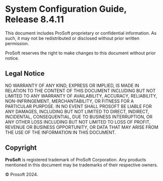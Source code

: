 # System Configuration Guide, Release 8.4.11

This document includes ProSoft proprietary or confidential information. As such, it may not be redistributed or disclosed without prior written permission.

ProSoft reserves the right to make changes to this document without prior notice.

## Legal Notice

NO WARRANTY OF ANY KIND, EXPRESS OR IMPLIED, IS MADE IN RELATION TO THE CONTENT OF THIS DOCUMENT INCLUDING BUT NOT LIMITED TO ANY WARRANTY OF AVAILABILITY, ACCURACY, RELIABILITY, NON-INFRINGEMENT, MERCHANTABILITY, OR FITNESS FOR A PARTICULAR PURPOSE. IN NO EVENT SHALL PROSOFT BE LIABLE FOR ANY DAMAGES, INCLUDING BUT NOT LIMITED TO DIRECT, INDIRECT, INCIDENTAL, CONSEQUENTIAL, DUE TO BUSINESS INTERRUPTION, OR ANY OTHER LOSS INCLUDING BUT NOT LIMITED TO LOSS OF PROFIT, REVENUE OR BUSINESS OPPORTUNITY, OR DATA THAT MAY ARISE FROM THE USE OF THE INFORMATION IN THIS DOCUMENT.

## Copyright

__ProSoft__ is registered trademark of ProSoft Corporation. Any products mentioned in this document may be trademarks of their respective owners.

&copy; Prosoft 2024.
